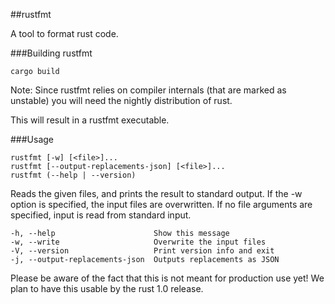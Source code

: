##rustfmt

A tool to format rust code.

###Building rustfmt

~~~
cargo build
~~~

Note: Since rustfmt relies on compiler internals (that are marked as unstable) you will need the nightly distribution of rust.

This will result in a rustfmt executable.

###Usage

~~~
rustfmt [-w] [<file>]...
rustfmt [--output-replacements-json] [<file>]...
rustfmt (--help | --version)
~~~

Reads the given files, and prints the result to standard output.
If the -w option is specified, the input files are overwritten.
If no file arguments are specified, input is read from standard input.

~~~
-h, --help                      Show this message
-w, --write                     Overwrite the input files
-V, --version                   Print version info and exit
-j, --output-replacements-json  Outputs replacements as JSON
~~~

Please be aware of the fact that this is not meant for production use yet! We plan to have this usable by the rust 1.0 release.
